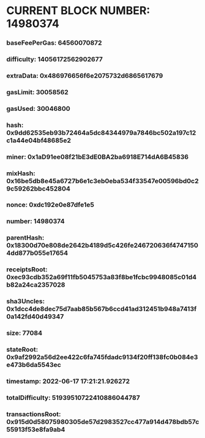 # CURRENT BLOCK NUMBER: 14980374

### baseFeePerGas: 64560070872
### difficulty: 14056172562902677
### extraData: 0x486976656f6e2075732d6865617679
### gasLimit: 30058562
### gasUsed: 30046800
### hash: 0x9dd62535eb93b72464a5dc84344979a7846bc502a197c12c1a44e04bf48685e2
### miner: 0x1aD91ee08f21bE3dE0BA2ba6918E714dA6B45836
### mixHash: 0x16be5db8e45a6727b6e1c3eb0eba534f33547e00596bd0c29c59262bbc452804
### nonce: 0xdc192e0e87dfe1e5
### number: 14980374
### parentHash: 0x18300d70e808de2642b4189d5c426fe246720636f47471504dd877b055e17654
### receiptsRoot: 0xec93cdb352a69f11fb5045753a83f8be1fcbc9948085c01d4b82a24ca2357028
### sha3Uncles: 0x1dcc4de8dec75d7aab85b567b6ccd41ad312451b948a7413f0a142fd40d49347
### size: 77084
### stateRoot: 0x9af2992a56d2ee422c6fa745fdadc9134f20ff138fc0b084e3e473b6da5543ec
### timestamp: 2022-06-17 17:21:21.926272
### totalDifficulty: 51939510722410886044787
### transactionsRoot: 0x915d0d58075980305de57d2983527cc477a914d478bdb57c55913f53e8fa9ab4
